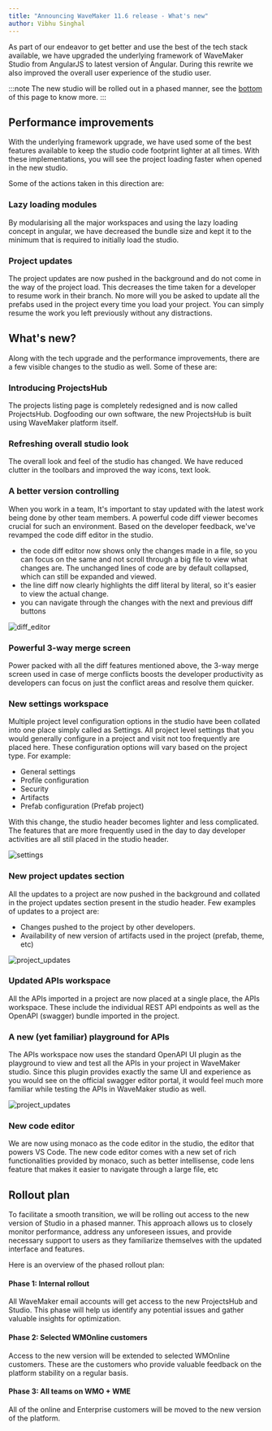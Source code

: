 ```yaml
---
title: "Announcing WaveMaker 11.6 release - What's new"
author: Vibhu Singhal
---
```

As part of our endeavor to get better and use the best of the tech stack available, we have upgraded the underlying framework of WaveMaker Studio from AngularJS to latest version of Angular. During this rewrite we also improved the overall user experience of the studio user.

:::note
The new studio will be rolled out in a phased manner, see the [bottom](#rollout-plan) of this page to know more.
:::

<!-- truncate -->

## Performance improvements
With the underlying framework upgrade, we have used some of the best features available to keep the studio code footprint lighter at all times. With these implementations, you will see the project loading faster when opened in the new studio.

Some of the actions taken in this direction are:
### Lazy loading modules
By modularising all the major workspaces and using the lazy loading concept in angular, we have decreased the bundle size and kept it to the minimum that is required to initially load the studio.
### Project updates
The project updates are now pushed in the background and do not come in the way of the project load. This decreases the time taken for a developer to resume work in their branch. No more will you be asked to update all the prefabs used in the project every time you load your project. You can simply resume the work you left previously without any distractions.

## What's new?
Along with the tech upgrade and the performance improvements, there are a few visible changes to the studio as well. Some of these are:

### Introducing ProjectsHub
The projects listing page is completely redesigned and is now called ProjectsHub. Dogfooding our own software, the new ProjectsHub is built using WaveMaker platform itself.
### Refreshing overall studio look
The overall look and feel of the studio has changed. We have reduced clutter in the toolbars and improved the way icons, text look.
### A better version controlling
When you work in a team, It's important to stay updated with the latest work being done by other team members. A powerful code diff viewer becomes crucial for such an environment. Based on the developer feedback, we've revamped the code diff editor in the studio.
- the code diff editor now shows only the changes made in a file, so you can focus on the same and not scroll through a big file to view what changes are. The unchanged lines of code are by default collapsed, which can still be expanded and viewed.
- the line diff now clearly highlights the diff literal by literal, so it's easier to view the actual change.
- you can navigate through the changes with the next and previous diff buttons

![diff_editor](/learn/assets/wm-11.6/diff_editor.png)

### Powerful 3-way merge screen
Power packed with all the diff features mentioned above, the 3-way merge screen used in case of merge conflicts boosts the developer productivity as developers can focus on just the conflict areas and resolve them quicker.

### New settings workspace
  Multiple project level configuration options in the studio have been collated into one place simply called as Settings. All project level settings that you would generally configure in a project and visit not too frequently are placed here. These configuration options will vary based on the project type. For example:
- General settings
- Profile configuration
- Security
- Artifacts
- Prefab configuration (Prefab project)

With this change, the studio header becomes lighter and less complicated. The features that are more frequently used in the day to day developer activities are all still placed in the studio header.

![settings](/learn/assets/wm-11.6/settings_security.png)

### New project updates section
All the updates to a project are now pushed in the background and collated in the project updates section present in the studio header. Few examples of updates to a project are:
- Changes pushed to the project by other developers.
- Availability of new version of artifacts used in the project (prefab, theme, etc)

![project_updates](/learn/assets/wm-11.6/project_updates.png)

### Updated APIs workspace
All the APIs imported in a project are now placed at a single place, the APIs workspace. These include the individual REST API endpoints as well as the OpenAPI (swagger) bundle imported in the project.

### A new (yet familiar) playground for APIs
The APIs workspace now uses the standard OpenAPI UI plugin as the playground to view and test all the APIs in your project in WaveMaker studio. Since this plugin provides exactly the same UI and experience as you would see on the official swagger editor portal, it would feel much more familiar while testing the APIs in WaveMaker studio as well.

![project_updates](/learn/assets/wm-11.6/api_ws.png)

### New code editor
We are now using monaco as the code editor in the studio, the editor that powers VS Code. The new code editor comes with a new set of rich functionalities provided by monaco, such as better intellisense, code lens feature that makes it easier to navigate through a large file, etc

## Rollout plan
To facilitate a smooth transition, we will be rolling out access to the new version of Studio in a phased manner. This approach allows us to closely monitor performance, address any unforeseen issues, and provide necessary support to users as they familiarize themselves with the updated interface and features.

Here is an overview of the phased rollout plan:

#### Phase 1: Internal rollout 
All WaveMaker email accounts will get access to the new ProjectsHub and Studio.
This phase will help us identify any potential issues and gather valuable insights for optimization.

#### Phase 2: Selected WMOnline customers
Access to the new version will be extended to selected WMOnline customers.
These are the customers who provide valuable feedback on the platform stability on a regular basis.

#### Phase 3: All teams on WMO + WME
All of the online and Enterprise customers will be moved to the new version of the platform.
